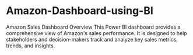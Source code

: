 # Amazon-Dashboard-using-BI
Amazon Sales Dashboard Overview This Power BI dashboard provides a comprehensive view of Amazon's sales performance. It is designed to help stakeholders and decision-makers track and analyze key sales metrics, trends, and insights.
